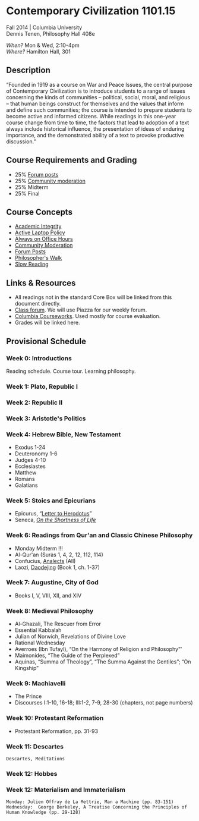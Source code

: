 ﻿# Contemporary Civilization 1101.15   
Fall 2014 | Columbia University  
Dennis Tenen, Philosophy Hall 408e  

*When?* Mon & Wed, 2:10-4pm  
*Where?* Hamilton Hall, 301  

## Description
“Founded in 1919 as a course on War and Peace Issues, the central purpose of Contemporary Civilization is to introduce students to a range of issues concerning the kinds of communities – political, social, moral, and religious – that human beings construct for themselves and the values that inform and define such communities; the course is intended to prepare students to become active and informed citizens. While readings in this one-year course change from time to time, the factors that lead to adoption of a text always include historical influence, the presentation of ideas of enduring importance, and the demonstrated ability of a text to provoke productive discussion.”

## Course Requirements and Grading
* 25% [Forum posts](https://github.com/denten-courses/teaching-concepts/blob/master/forum-posts.md)
* 25% [Community moderation](https://github.com/denten-courses/teaching-concepts/blob/master/community-moderation.md)
* 25% Midterm
* 25% Final

## Course Concepts
* [Academic Integrity](https://github.com/denten-courses/teaching-concepts/blob/master/academic-integrity.md)
* [Active Laptop Policy](https://github.com/denten-courses/teaching-concepts/blob/master/laptop-policy.md)
* [Always on Office Hours](https://github.com/denten-courses/teaching-concepts/blob/master/always-on-office-hours.md)
* [Community Moderation](https://github.com/denten-courses/teaching-concepts/blob/master/community-moderation.md)
* [Forum Posts](https://github.com/denten-courses/teaching-concepts/blob/master/forum-posts.md)
* [Philosopher's Walk](https://github.com/denten-courses/teaching-concepts/blob/master/philosophers-walk.md)
* [Slow Reading](https://github.com/denten-courses/teaching-concepts/blob/master/slow-reading.md)

## Links & Resources
* All readings not in the standard Core Box will be linked from this document directly.
* [Class forum](https://piazza.com/class/hzlqne7c3xz173). We will use Piazza for our weekly forum.
* [Columbia Courseworks](https://courseworks.columbia.edu/portal/site/COCIC1101_015_2014_3). Used mostly for course evaluation.
* Grades will be linked here.

## Provisional Schedule
### Week 0: Introductions
Reading schedule. Course tour. Learning philosophy.

### Week 1: Plato, Republic I
### Week 2: Republic II 
### Week 3: Aristotle's Politics 
### Week 4: Hebrew Bible, New Testament
- Exodus 1-24
- Deuteronomy 1-6
- Judges 4-10
- Ecclesiastes
- Matthew
- Romans
- Galatians
    
### Week 5: Stoics and Epicurians
- Epicurus, “[Letter to Herodotus](https://drive.google.com/file/d/0B4OAOue0b3VMdXBFY3dRbnlJUWM/view?usp=sharing)”
- Seneca, *[On the Shortness of Life](http://www.forumromanum.org/literature/seneca_younger/brev_e.html)*

### Week 6: Readings from Qur'an and Classic Chinese Philosophy
- Monday Midterm !!!
- Al-Qur'an (Suras 1, 4, 2, 12, 112, 114)
- Confucius, [Analects](https://drive.google.com/file/d/0B4OAOue0b3VMX3FzN013dTNXYjg/view?usp=sharing) (All)
- Laozi, [Daodejing](https://drive.google.com/file/d/0B4OAOue0b3VMX3FzN013dTNXYjg/view?usp=sharing) (Book 1, ch. 1-37)

### Week 7: Augustine, City of God 
- Books I, V, VIII, XII, and XIV

### Week 8: Medieval Philosophy
- Al-Ghazali, The Rescuer from Error
- Essential Kabbalah
- Julian of Norwich, Revelations of Divine Love
- Rational Wednesday
- Averroes (Ibn Tufayl), “On the Harmony of Religion and Philosophy”’ 
- Maimonides, “The Guide of the Perplexed”
- Aquinas, “Summa of Theology”, “The Summa Against the Gentiles”; “On Kingship”

### Week 9: Machiavelli
- The Prince 
- Discourses I:1-10, 16-18; III:1-2, 7-9, 28-30 (chapters, not page numbers)

### Week 10: Protestant Reformation 
- Protestant Reformation, pp. 31-93 

### Week 11: Descartes
    Descartes, Meditations
    
### Week 12: Hobbes

### Week 12:  Materialism and Immaterialism
    Monday: Julien Offray de La Mettrie, Man a Machine (pp. 83-151)
    Wednesday:  George Berkeley, A Treatise Concerning the Principles of Human Knowledge (pp. 29-128)
```
